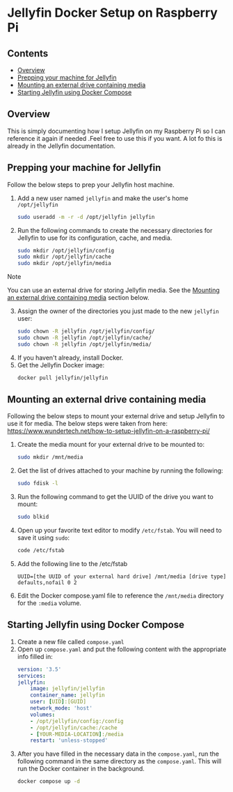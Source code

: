 # Jellyfin Docker Setup on Raspberry Pi
## Contents
 - [Overview](#overview)
 - [Prepping your machine for Jellyfin](#prepping-your-machine-for-jellyfin) 
 - [Mounting an external drive containing media](#mounting-an-external-drive-containing-media)
 - [Starting Jellyfin using Docker Compose](#starting-jellyfin-using-docker-compose)
## Overview
This is simply documenting how I setup Jellyfin on my Raspberry Pi so I can reference it again if needed .Feel free to use this if you want. A lot fo this is already in the Jellyfin documentation.

## Prepping your machine for Jellyfin
Follow the below steps to prep your Jellyfin host machine.

1. Add a new user named ``jellyfin`` and make the user's home ``/opt/jellyfin``
    ```sh
    sudo useradd -m -r -d /opt/jellyfin jellyfin
    ```
2. Run the following commands to create the necessary directories for Jellyfin to use for its configuration, cache, and media.
    ```sh
    sudo mkdir /opt/jellyfin/config
    sudo mkdir /opt/jellyfin/cache
    sudo mkdir /opt/jellyfin/media
    ```
> [!NOTE]
> You can use an external drive for storing Jellyfin media. See the [Mounting an external drive containing media](#mounting-an-external-drive-containing-media) section below.
3. Assign the owner of the directories you just made to the new ``jellyfin`` user:
    ```sh
    sudo chown -R jellyfin /opt/jellyfin/config/
    sudo chown -R jellyfin /opt/jellyfin/cache/
    sudo chown -R jellyfin /opt/jellyfin/media/
    ```
4. If you haven't already, install Docker.
5. Get the Jellyfin Docker image:
    ```sh
    docker pull jellyfin/jellyfin
    ```
## Mounting an external drive containing media
Following the below steps to mount your external drive and setup Jellyfin to use it for media. The below steps were taken from here: https://www.wundertech.net/how-to-setup-jellyfin-on-a-raspberry-pi/

1. Create the media mount for your external drive to be mounted to:
    ```sh
    sudo mkdir /mnt/media
    ```
2. Get the list of drives attached to your machine by running the following:
    ```sh
    sudo fdisk -l
    ```
3. Run the following command to get the UUID of the drive you want to mount:
    ```sh
    sudo blkid
    ```
4. Open up your favorite text editor to modify ``/etc/fstab``. You will need to save it using ``sudo``:
    ```sh
    code /etc/fstab
    ```
5. Add the following line to the /etc/fstab
    ```
    UUID=[the UUID of your external hard drive] /mnt/media [drive type] defaults,nofail 0 2
    ```
6. Edit the Docker compose.yaml file to reference the ``/mnt/media`` directory for the ``:media`` volume.

## Starting Jellyfin using Docker Compose
1. Create a new file called ``compose.yaml``
2. Open up ``compose.yaml`` and put the following content with the appropriate info filled in:
    ```yaml
    version: '3.5'
    services:
    jellyfin:
        image: jellyfin/jellyfin
        container_name: jellyfin
        user: [UID]:[GUID]
        network_mode: 'host'
        volumes:
        - /opt/jellyfin/config:/config
        - /opt/jellyfin/cache:/cache
        - [YOUR-MEDIA-LOCATION]:/media
        restart: 'unless-stopped'
    ```
3. After you have filled in the necessary data in the ``compose.yaml``, run the following command in the same directory as the ``compose.yaml``. This will run the Docker container in the background.
    ```sh
    docker compose up -d
    ```